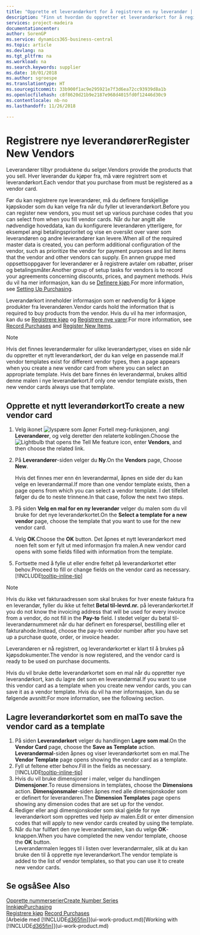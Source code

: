 ```yaml
---
title: "Opprette et leverandørkort for å registrere en ny leverandør | Microsoft-dokumentasjon"
description: "Finn ut hvordan du oppretter et leverandørkort for å registrere en ny leverandør."
services: project-madeira
documentationcenter: 
author: SorenGP
ms.service: dynamics365-business-central
ms.topic: article
ms.devlang: na
ms.tgt_pltfrm: na
ms.workload: na
ms.search.keywords: supplier
ms.date: 10/01/2018
ms.author: sgroespe
ms.translationtype: HT
ms.sourcegitcommit: 33b900f1ac9e295921e7f3d6ea72cc93939d8a1b
ms.openlocfilehash: c8f8620d21b9e2187e968d4015fd0f12446d30c9
ms.contentlocale: nb-no
ms.lasthandoff: 11/26/2018

---
```

# <a name="register-new-vendors"></a><span data-ttu-id="8b18d-103">Registrere nye leverandører</span><span class="sxs-lookup"><span data-stu-id="8b18d-103">Register New Vendors</span></span>
<span data-ttu-id="8b18d-104">Leverandører tilbyr produktene du selger.</span><span class="sxs-lookup"><span data-stu-id="8b18d-104">Vendors provide the products that you sell.</span></span> <span data-ttu-id="8b18d-105">Hver leverandør du kjøper fra, må være registrert som et leverandørkort.</span><span class="sxs-lookup"><span data-stu-id="8b18d-105">Each vendor that you purchase from must be registered as a vendor card.</span></span>

<span data-ttu-id="8b18d-106">Før du kan registrere nye leverandører, må du definere forskjellige kjøpskoder som du kan velge fra når du fyller ut leverandørkort.</span><span class="sxs-lookup"><span data-stu-id="8b18d-106">Before you can register new vendors, you must set up various purchase codes that you can select from when you fill vendor cards.</span></span> <span data-ttu-id="8b18d-107">Når du har angitt alle nødvendige hoveddata, kan du konfigurere leverandøren ytterligere, for eksempel angi betalingsprioritet og vise en oversikt over varer som leverandøren og andre leverandører kan levere.</span><span class="sxs-lookup"><span data-stu-id="8b18d-107">When all of the required master data is created, you can perform additional configuration of the vendor, such as prioritize the vendor for payment purposes and list items that the vendor and other vendors can supply.</span></span> <span data-ttu-id="8b18d-108">En annen gruppe med oppsettsoppgaver for leverandører er å registrere avtaler om rabatter, priser og betalingsmåter.</span><span class="sxs-lookup"><span data-stu-id="8b18d-108">Another group of setup tasks for vendors is to record your agreements concerning discounts, prices, and payment methods.</span></span> <span data-ttu-id="8b18d-109">Hvis du vil ha mer informasjon, kan du se [Definere kjøp](purchasing-setup-purchasing.md).</span><span class="sxs-lookup"><span data-stu-id="8b18d-109">For more information, see [Setting Up Purchasing](purchasing-setup-purchasing.md).</span></span>

<span data-ttu-id="8b18d-110">Leverandørkort inneholder informasjon som er nødvendig for å kjøpe produkter fra leverandøren.</span><span class="sxs-lookup"><span data-stu-id="8b18d-110">Vendor cards hold the information that is required to buy products from the vendor.</span></span> <span data-ttu-id="8b18d-111">Hvis du vil ha mer informasjon, kan du se [Registrere kjøp](purchasing-how-record-purchases.md) og [Registrere nye varer](inventory-how-register-new-items.md).</span><span class="sxs-lookup"><span data-stu-id="8b18d-111">For more information, see [Record Purchases](purchasing-how-record-purchases.md) and [Register New Items](inventory-how-register-new-items.md).</span></span>

> [!NOTE]  
>   <span data-ttu-id="8b18d-112">Hvis det finnes leverandørmaler for ulike leverandørtyper, vises en side når du oppretter et nytt leverandørkort, der du kan velge en passende mal.</span><span class="sxs-lookup"><span data-stu-id="8b18d-112">If vendor templates exist for different vendor types, then a page appears when you create a new vendor card from where you can select an appropriate template.</span></span> <span data-ttu-id="8b18d-113">Hvis det bare finnes én leverandørmal, brukes alltid denne malen i nye leverandørkort.</span><span class="sxs-lookup"><span data-stu-id="8b18d-113">If only one vendor template exists, then new vendor cards always use that template.</span></span>

## <a name="to-create-a-new-vendor-card"></a><span data-ttu-id="8b18d-114">Opprette et nytt leverandørkort</span><span class="sxs-lookup"><span data-stu-id="8b18d-114">To create a new vendor card</span></span>
1. <span data-ttu-id="8b18d-115">Velg ikonet ![lyspære som åpner Fortell meg-funksjonen](media/ui-search/search_small.png "Fortell hva du vil gjøre"), angi **Leverandører**, og velg deretter den relaterte koblingen.</span><span class="sxs-lookup"><span data-stu-id="8b18d-115">Choose the ![Lightbulb that opens the Tell Me feature](media/ui-search/search_small.png "Tell me what you want to do") icon, enter **Vendors**, and then choose the related link.</span></span>  
2. <span data-ttu-id="8b18d-116">På **Leverandører**-siden velger du **Ny**.</span><span class="sxs-lookup"><span data-stu-id="8b18d-116">On the **Vendors** page, Choose **New**.</span></span>

    <span data-ttu-id="8b18d-117">Hvis det finnes mer enn én leverandørmal, åpnes en side der du kan velge en leverandørmal.</span><span class="sxs-lookup"><span data-stu-id="8b18d-117">If more than one vendor template exists, then a page opens from which you can select a vendor template.</span></span> <span data-ttu-id="8b18d-118">I det tilfellet følger du de to neste trinnene.</span><span class="sxs-lookup"><span data-stu-id="8b18d-118">In that case, follow the next two steps.</span></span>
3. <span data-ttu-id="8b18d-119">På siden **Velg en mal for en ny leverandør** velger du malen som du vil bruke for det nye leverandørkortet.</span><span class="sxs-lookup"><span data-stu-id="8b18d-119">On the **Select a template for a new vendor** page, choose the template that you want to use for the new vendor card.</span></span>
4. <span data-ttu-id="8b18d-120">Velg **OK**.</span><span class="sxs-lookup"><span data-stu-id="8b18d-120">Choose the **OK** button.</span></span> <span data-ttu-id="8b18d-121">Det åpnes et nytt leverandørkort med noen felt som er fylt ut med informasjon fra malen.</span><span class="sxs-lookup"><span data-stu-id="8b18d-121">A new vendor card opens with some fields filled with information from the template.</span></span>
5. <span data-ttu-id="8b18d-122">Fortsette med å fylle ut eller endre feltet på leverandørkortet etter behov.</span><span class="sxs-lookup"><span data-stu-id="8b18d-122">Proceed to fill or change fields on the vendor card as necessary.</span></span> [!INCLUDE[tooltip-inline-tip](includes/tooltip-inline-tip_md.md)]

> [!NOTE]  
>   <span data-ttu-id="8b18d-123">Hvis du ikke vet fakturaadressen som skal brukes for hver eneste faktura fra en leverandør, fyller du ikke ut feltet **Betal til-levrd.nr.** på leverandørkortet.</span><span class="sxs-lookup"><span data-stu-id="8b18d-123">If you do not know the invoicing address that will be used for every invoice from a vendor, do not fill in the **Pay-to** field.</span></span> <span data-ttu-id="8b18d-124">I stedet velger du betal til-leverandørnummeret når du har definert en forespørsel, bestilling eller et fakturahode.</span><span class="sxs-lookup"><span data-stu-id="8b18d-124">Instead, choose the pay-to vendor number after you have set up a purchase quote, order, or invoice header.</span></span>

<span data-ttu-id="8b18d-125">Leverandøren er nå registrert, og leverandørkortet er klart til å brukes på kjøpsdokumenter.</span><span class="sxs-lookup"><span data-stu-id="8b18d-125">The vendor is now registered, and the vendor card is ready to be used on purchase documents.</span></span>

<span data-ttu-id="8b18d-126">Hvis du vil bruke dette leverandørkortet som en mal når du oppretter nye leverandørkort, kan du lagre det som en leverandørmal.</span><span class="sxs-lookup"><span data-stu-id="8b18d-126">If you want to use this vendor card as a template when you create new vendor cards, you can save it as a vendor template.</span></span> <span data-ttu-id="8b18d-127">Hvis du vil ha mer informasjon, kan du se følgende avsnitt:</span><span class="sxs-lookup"><span data-stu-id="8b18d-127">For more information, see the following section.</span></span>

## <a name="to-save-the-vendor-card-as-a-template"></a><span data-ttu-id="8b18d-128">Lagre leverandørkortet som en mal</span><span class="sxs-lookup"><span data-stu-id="8b18d-128">To save the vendor card as a template</span></span>
1. <span data-ttu-id="8b18d-129">På siden **Leverandørkort** velger du handlingen **Lagre som mal**.</span><span class="sxs-lookup"><span data-stu-id="8b18d-129">On the **Vendor Card** page, choose the **Save as Template** action.</span></span> <span data-ttu-id="8b18d-130">**Leverandørmal**-siden åpnes og viser leverandørkortet som en mal.</span><span class="sxs-lookup"><span data-stu-id="8b18d-130">The **Vendor Template** page opens showing the vendor card as a template.</span></span>
2. <span data-ttu-id="8b18d-131">Fyll ut feltene etter behov.</span><span class="sxs-lookup"><span data-stu-id="8b18d-131">Fill in the fields as necessary.</span></span> [!INCLUDE[tooltip-inline-tip](includes/tooltip-inline-tip_md.md)]
3. <span data-ttu-id="8b18d-132">Hvis du vil bruke dimensjoner i maler, velger du handlingen **Dimensjoner**.</span><span class="sxs-lookup"><span data-stu-id="8b18d-132">To reuse dimensions in templates, choose the **Dimensions** action.</span></span> <span data-ttu-id="8b18d-133">**Dimensjonsmaler**-siden åpnes med alle dimensjonskoder som er definert for leverandøren.</span><span class="sxs-lookup"><span data-stu-id="8b18d-133">The **Dimension Templates** page opens showing any dimension codes that are set up for the vendor.</span></span>
4. <span data-ttu-id="8b18d-134">Rediger eller angi dimensjonskoder som skal gjelde for nye leverandørkort som opprettes ved hjelp av malen.</span><span class="sxs-lookup"><span data-stu-id="8b18d-134">Edit or enter dimension codes that will apply to new vendor cards created by using the template.</span></span>
5. <span data-ttu-id="8b18d-135">Når du har fullført den nye leverandørmalen, kan du velge **OK**-knappen.</span><span class="sxs-lookup"><span data-stu-id="8b18d-135">When you have completed the new vendor template, choose the **OK** button.</span></span>  
   <span data-ttu-id="8b18d-136">Leverandørmalen legges til i listen over leverandørmaler, slik at du kan bruke den til å opprette nye leverandørkort.</span><span class="sxs-lookup"><span data-stu-id="8b18d-136">The vendor template is added to the list of vendor templates, so that you can use it to create new vendor cards.</span></span>

## <a name="see-also"></a><span data-ttu-id="8b18d-137">Se også</span><span class="sxs-lookup"><span data-stu-id="8b18d-137">See Also</span></span>
[<span data-ttu-id="8b18d-138">Opprette nummerserier</span><span class="sxs-lookup"><span data-stu-id="8b18d-138">Create Number Series</span></span>](ui-create-number-series.md)  
[<span data-ttu-id="8b18d-139">Innkjøp</span><span class="sxs-lookup"><span data-stu-id="8b18d-139">Purchasing</span></span>](purchasing-manage-purchasing.md)  
<span data-ttu-id="8b18d-140">[Registrere kjøp](purchasing-how-record-purchases.md) </span><span class="sxs-lookup"><span data-stu-id="8b18d-140">[Record Purchases](purchasing-how-record-purchases.md) </span></span>  
<span data-ttu-id="8b18d-141">[Arbeide med [!INCLUDE[d365fin](includes/d365fin_md.md)]](ui-work-product.md)</span><span class="sxs-lookup"><span data-stu-id="8b18d-141">[Working with [!INCLUDE[d365fin](includes/d365fin_md.md)]](ui-work-product.md)</span></span>  

